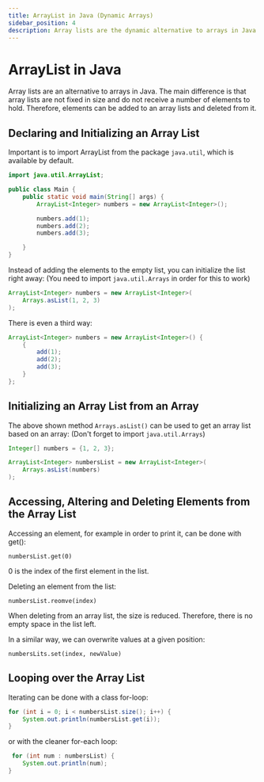 ```yaml
---
title: ArrayList in Java (Dynamic Arrays)
sidebar_position: 4
description: Array lists are the dynamic alternative to arrays in Java. Learn about iteration, creation, altering and deleting values, and much more.
---
```


# ArrayList in Java

Array lists are an alternative to arrays in Java.
The main difference is that array lists are not fixed in size and do not receive a number of elements to hold.
Therefore, elements can be added to an array lists and deleted from it.

## Declaring and Initializing an Array List

Important is to import ArrayList from the package <code>java.util</code>, which is available by default.

```java
import java.util.ArrayList;

public class Main {
    public static void main(String[] args) {
        ArrayList<Integer> numbers = new ArrayList<Integer>();

        numbers.add(1);
        numbers.add(2);
        numbers.add(3);

    }
}
```

Instead of adding the elements to the empty list, you can initialize the list right away:
(You need to import <code>java.util.Arrays</code> in order for this to work)

```java
ArrayList<Integer> numbers = new ArrayList<Integer>(
    Arrays.asList(1, 2, 3)
);
```

There is even a third way:

```java
ArrayList<Integer> numbers = new ArrayList<Integer>() {
    {
        add(1);
        add(2);
        add(3);
    }
};
```

## Initializing an Array List from an Array

The above shown method <code>Arrays.asList()</code> can be used to get an array list based on an array:
(Don't forget to import <code>java.util.Arrays</code>)

```java
Integer[] numbers = {1, 2, 3};

ArrayList<Integer> numbersList = new ArrayList<Integer>(
    Arrays.asList(numbers)
);
```

## Accessing, Altering and Deleting Elements from the Array List

Accessing an element, for example in order to print it, can be done with get():

<code>numbersList.get(0)</code>

0 is the index of the first element in the list.

Deleting an element from the list:

<code>numbersList.reomve(index)</code>

When deleting from an array list, the size is reduced. Therefore, there is no empty space in the list left.

In a similar way, we can overwrite values at a given position:

<code>numbersLits.set(index, newValue)</code>

## Looping over the Array List

Iterating can be done with a class for-loop:

```java
for (int i = 0; i < numbersList.size(); i++) {
    System.out.println(numbersList.get(i));
}
```

or with the cleaner for-each loop:

```java
 for (int num : numbersList) {
    System.out.println(num);
}
```
